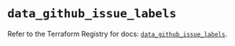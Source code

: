 # `data_github_issue_labels`

Refer to the Terraform Registry for docs: [`data_github_issue_labels`](https://registry.terraform.io/providers/integrations/github/6.7.5/docs/data-sources/issue_labels).
